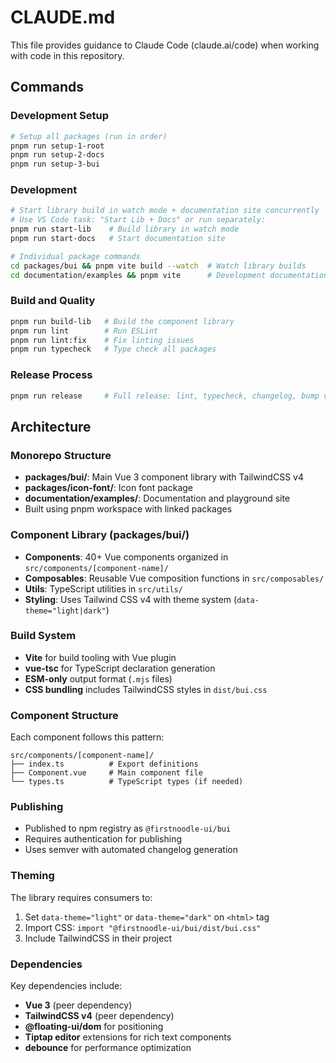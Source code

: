 # CLAUDE.md

This file provides guidance to Claude Code (claude.ai/code) when working with code in this repository.

## Commands

### Development Setup
```bash
# Setup all packages (run in order)
pnpm run setup-1-root
pnpm run setup-2-docs  
pnpm run setup-3-bui
```

### Development
```bash
# Start library build in watch mode + documentation site concurrently
# Use VS Code task: "Start Lib + Docs" or run separately:
pnpm run start-lib    # Build library in watch mode
pnpm run start-docs   # Start documentation site

# Individual package commands
cd packages/bui && pnpm vite build --watch  # Watch library builds
cd documentation/examples && pnpm vite      # Development documentation site
```

### Build and Quality
```bash
pnpm run build-lib   # Build the component library
pnpm run lint        # Run ESLint
pnpm run lint:fix    # Fix linting issues
pnpm run typecheck   # Type check all packages
```

### Release Process
```bash
pnpm run release     # Full release: lint, typecheck, changelog, bump version, publish
```

## Architecture

### Monorepo Structure
- **packages/bui/**: Main Vue 3 component library with TailwindCSS v4
- **packages/icon-font/**: Icon font package
- **documentation/examples/**: Documentation and playground site
- Built using pnpm workspace with linked packages

### Component Library (packages/bui/)
- **Components**: 40+ Vue components organized in `src/components/[component-name]/`
- **Composables**: Reusable Vue composition functions in `src/composables/`
- **Utils**: TypeScript utilities in `src/utils/`
- **Styling**: Uses Tailwind CSS v4 with theme system (`data-theme="light|dark"`)

### Build System
- **Vite** for build tooling with Vue plugin
- **vue-tsc** for TypeScript declaration generation
- **ESM-only** output format (`.mjs` files)
- **CSS bundling** includes TailwindCSS styles in `dist/bui.css`

### Component Structure
Each component follows this pattern:
```
src/components/[component-name]/
├── index.ts          # Export definitions
├── Component.vue     # Main component file
└── types.ts          # TypeScript types (if needed)
```

### Publishing
- Published to npm registry as `@firstnoodle-ui/bui`
- Requires authentication for publishing
- Uses semver with automated changelog generation

### Theming
The library requires consumers to:
1. Set `data-theme="light"` or `data-theme="dark"` on `<html>` tag
2. Import CSS: `import "@firstnoodle-ui/bui/dist/bui.css"`
3. Include TailwindCSS in their project

### Dependencies
Key dependencies include:
- **Vue 3** (peer dependency)
- **TailwindCSS v4** (peer dependency) 
- **@floating-ui/dom** for positioning
- **Tiptap editor** extensions for rich text components
- **debounce** for performance optimization